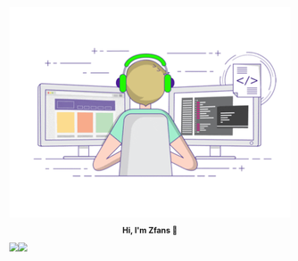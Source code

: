 <p align="center">
  <img align="center" src="https://github.com/zzZfans/zzZfans/raw/master/developer.gif"/>
</p>
<div align="center">
        <p style="font-weight: bold;">
            Hi, I'm Zfans 👋
        </p>
    </div>
    <div>
        <a href="https://github.com/zzZfans">
            <img align="left"
                src="https://github-readme-stats.vercel.app/api?username=zzZfans&show_icons=true&icon_color=805AD5&text_color=718096&bg_color=ffffff&hide_border=true&include_all_commits=true&count_private=true" />
        </a>
        <a href="https://github.com/zzZfans">
            <img align="left" src="https://github-readme-stats.vercel.app/api/top-langs/?username=zzZfans&show_icons=true&icon_color=805AD5&text_color=718096&bg_color=ffffff&hide_border=true&include_all_commits=true&count_private=true">
        </a>
</div>
